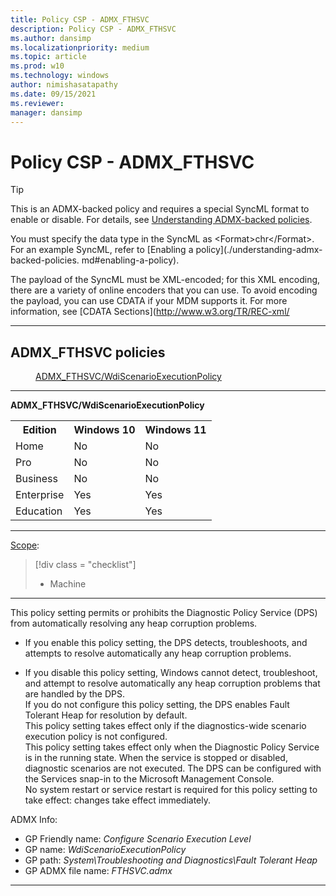 ```yaml
---
title: Policy CSP - ADMX_FTHSVC
description: Policy CSP - ADMX_FTHSVC
ms.author: dansimp
ms.localizationpriority: medium
ms.topic: article
ms.prod: w10
ms.technology: windows
author: nimishasatapathy
ms.date: 09/15/2021
ms.reviewer: 
manager: dansimp
---
```


# Policy CSP - ADMX_FTHSVC

> [!TIP]
> This is an ADMX-backed policy and requires a special SyncML format to enable or disable.  For 
details, see [Understanding ADMX-backed policies](./understanding-admx-backed-policies.md).
> 
> You must specify the data type in the SyncML as &lt;Format&gt;chr&lt;/Format&gt;. For an 
example SyncML, refer to [Enabling a policy](./understanding-admx-backed-policies.
md#enabling-a-policy).
> 
> The payload of the SyncML must be XML-encoded; for this XML encoding, there are a variety of 
online encoders that you can use. To avoid encoding the payload, you can use CDATA if your MDM 
supports it. For more information, see [CDATA Sections](http://www.w3.org/TR/REC-xml/

<hr/>

<!--Policies-->
## ADMX_FTHSVC policies  

<dl>
  <dd>
    <a href="#admx-fthsvc-wdiscenarioexecutionpolicy">ADMX_FTHSVC/WdiScenarioExecutionPolicy</a>
  </dd>
</dl>

<hr/>

<!--Policy-->
<a href="" id="admx-fthsvc-wdiscenarioexecutionpolicy"></a>**ADMX_FTHSVC/WdiScenarioExecutionPolicy**  

<!--SupportedSKUs-->
<table>
<tr>
    <th>Edition</th>
    <th>Windows 10</th>
    <th>Windows 11</th>
</tr>
<tr>
    <td>Home</td>
    <td>No</td>
    <td>No</td>
</tr>
<tr>
    <td>Pro</td>
    <td>No</td>
    <td>No</td>
</tr>
<tr>
    <td>Business</td>
    <td>No</td>
    <td>No</td>
</tr>
<tr>
    <td>Enterprise</td>
    <td>Yes</td>
    <td>Yes</td>
</tr>
<tr>
    <td>Education</td>
    <td>Yes</td>
    <td>Yes</td>
</tr>
</table>

<!--/SupportedSKUs-->
<hr/>

<!--Scope-->
[Scope](./policy-configuration-service-provider.md#policy-scope):

> [!div class = "checklist"]
> * Machine

<hr/>

<!--/Scope-->
<!--Description-->
This policy setting permits or prohibits the Diagnostic Policy Service (DPS) from automatically resolving any heap corruption problems.  

- If you enable this policy setting, the DPS detects, troubleshoots, and attempts to resolve automatically any heap corruption problems.  

- If you disable this policy setting, Windows cannot detect, troubleshoot, and attempt to resolve automatically any heap corruption problems that are handled by the DPS.  
If you do not configure this policy setting, the DPS enables Fault Tolerant Heap for resolution by default.  
This policy setting takes effect only if the diagnostics-wide scenario execution policy is not configured.  
This policy setting takes effect only when the Diagnostic Policy Service is in the running state. When the service is stopped or disabled, diagnostic scenarios are not executed. 
The DPS can be configured with the Services snap-in to the Microsoft Management Console.  
No system restart or service restart is required for this policy setting to take effect: changes take effect immediately.

<!--/Description-->

<!--ADMXBacked-->
ADMX Info:  
-   GP Friendly name: *Configure Scenario Execution Level*
-   GP name: *WdiScenarioExecutionPolicy*
-   GP path: *System\Troubleshooting and Diagnostics\Fault Tolerant Heap*
-   GP ADMX file name: *FTHSVC.admx*

<!--/ADMXBacked-->
<!--/Policy-->

<hr/>

<!--/Policies-->

